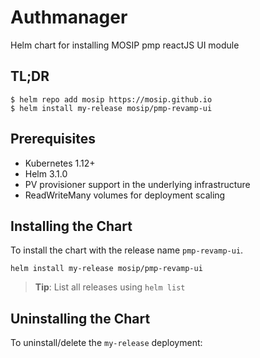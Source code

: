 # Authmanager

Helm chart for installing MOSIP pmp reactJS UI module

## TL;DR

```console
$ helm repo add mosip https://mosip.github.io
$ helm install my-release mosip/pmp-revamp-ui
```

## Prerequisites

- Kubernetes 1.12+
- Helm 3.1.0
- PV provisioner support in the underlying infrastructure
- ReadWriteMany volumes for deployment scaling

## Installing the Chart

To install the chart with the release name `pmp-revamp-ui`.

```console
helm install my-release mosip/pmp-revamp-ui
```

> **Tip**: List all releases using `helm list`

## Uninstalling the Chart

To uninstall/delete the `my-release` deployment:


